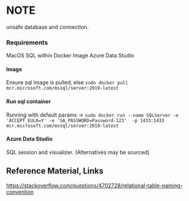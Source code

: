 


# NOTE

unsafe database and connection.

### Requirements

MacOS
SQL within Docker Image
Azure Data Studio

#### Image

Ensure sql image is pulled, else ```sudo docker pull mcr.microsoft.com/mssql/server:2019-latest ```


#### Run sql container

Running with default params -> ```sudo docker run --name SQLServer -e 'ACCEPT_EULA=Y' -e 'SA_PASSWORD=Password-123'  -p 1433:1433 mcr.microsoft.com/mssql/server:2019-latest```

#### Azure Data Studio

SQL session and visualizer. (Alternatives may be sourced)



## Reference Material, Links


https://stackoverflow.com/questions/4702728/relational-table-naming-convention





